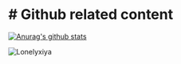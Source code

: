 # # Github related content

[![Anurag's github stats](https://github-readme-stats.vercel.app/api?username=LonelyxiyaOVO&show_icons=true&theme=prussian)](https://github.com/anuraghazra/github-readme-stats)

![Lonelyxiya](https://count.getloli.com/get/@lonelyxiya?theme=rule34)

<!---
Lonelyxiya/Lonelyxiya is a ✨ special ✨ repository because its `README.md` (this file) appears on your GitHub profile.
You can click the Preview link to take a look at your changes.
